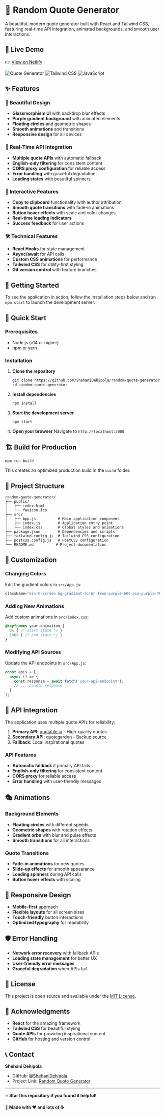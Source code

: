 # 🌟 Random Quote Generator

A beautiful, modern quote generator built with React and Tailwind CSS, featuring real-time API integration, animated backgrounds, and smooth user interactions.

## 🚀 Live Demo  
👉 [View on Netlify](https://relaxed-speculoos-cb07e5.netlify.app/)

![Quote Generator](https://img.shields.io/badge/React-19.2.0-blue?style=for-the-badge&logo=react)
![Tailwind CSS](https://img.shields.io/badge/Tailwind_CSS-3.4.18-38B2AC?style=for-the-badge&logo=tailwind-css)
![JavaScript](https://img.shields.io/badge/JavaScript-ES6+-F7DF1E?style=for-the-badge&logo=javascript)

## ✨ Features

### 🎨 **Beautiful Design**
- **Glassmorphism UI** with backdrop blur effects
- **Purple gradient background** with animated elements
- **Floating circles** and geometric shapes
- **Smooth animations** and transitions
- **Responsive design** for all devices

### 📡 **Real-Time API Integration**
- **Multiple quote APIs** with automatic fallback
- **English-only filtering** for consistent content
- **CORS proxy configuration** for reliable access
- **Error handling** with graceful degradation
- **Loading states** with beautiful spinners

### 🚀 **Interactive Features**
- **Copy to clipboard** functionality with author attribution
- **Smooth quote transitions** with fade-in animations
- **Button hover effects** with scale and color changes
- **Real-time loading indicators**
- **Success feedback** for user actions

### 🛠️ **Technical Features**
- **React Hooks** for state management
- **Async/await** for API calls
- **Custom CSS animations** for performance
- **Tailwind CSS** for utility-first styling
- **Git version control** with feature branches

## 🎯 Getting Started

To see the application in action, follow the installation steps below and run `npm start` to launch the development server.

## 🚀 Quick Start

### Prerequisites
- Node.js (v14 or higher)
- npm or yarn

### Installation

1. **Clone the repository**
   ```bash
   git clone https://github.com/ShehaniDehipola/random-quote-generator.git
   cd random-quote-generator
   ```

2. **Install dependencies**
   ```bash
   npm install
   ```

3. **Start the development server**
   ```bash
   npm start
   ```

4. **Open your browser**
   Navigate to `http://localhost:3000`

## 🏗️ Build for Production

```bash
npm run build
```

This creates an optimized production build in the `build` folder.

## 📁 Project Structure

```
random-quote-generator/
├── public/
│   ├── index.html
│   └── favicon.ico
├── src/
│   ├── App.js          # Main application component
│   ├── index.js        # Application entry point
│   └── index.css       # Global styles and animations
├── package.json        # Dependencies and scripts
├── tailwind.config.js  # Tailwind CSS configuration
├── postcss.config.js   # PostCSS configuration
└── README.md          # Project documentation
```

## 🎨 Customization

### Changing Colors
Edit the gradient colors in `src/App.js`:
```jsx
className="min-h-screen bg-gradient-to-br from-purple-600 via-purple-700 to-purple-900"
```

### Adding New Animations
Add custom animations in `src/index.css`:
```css
@keyframes your-animation {
  0% { /* start state */ }
  100% { /* end state */ }
}
```

### Modifying API Sources
Update the API endpoints in `src/App.js`:
```javascript
const apis = [
  async () => {
    const response = await fetch('your-api-endpoint');
    // ... handle response
  }
];
```

## 🔧 API Integration

The application uses multiple quote APIs for reliability:

1. **Primary API**: [quotable.io](https://api.quotable.io) - High-quality quotes
2. **Secondary API**: [quotegarden](https://quotegarden.herokuapp.com) - Backup source
3. **Fallback**: Local inspirational quotes

### API Features
- **Automatic fallback** if primary API fails
- **English-only filtering** for consistent content
- **CORS proxy** for reliable access
- **Error handling** with user-friendly messages

## 🎭 Animations

### Background Elements
- **Floating circles** with different speeds
- **Geometric shapes** with rotation effects
- **Gradient orbs** with blur and pulse effects
- **Smooth transitions** for all interactions

### Quote Transitions
- **Fade-in animations** for new quotes
- **Slide-up effects** for smooth appearance
- **Loading spinners** during API calls
- **Button hover effects** with scaling

## 📱 Responsive Design

- **Mobile-first** approach
- **Flexible layouts** for all screen sizes
- **Touch-friendly** button interactions
- **Optimized typography** for readability

## 🛡️ Error Handling

- **Network error recovery** with fallback APIs
- **Loading state management** for better UX
- **User-friendly error messages**
- **Graceful degradation** when APIs fail

## 📄 License

This project is open source and available under the [MIT License](LICENSE).

## 🙏 Acknowledgments

- **React** for the amazing framework
- **Tailwind CSS** for beautiful styling
- **Quote APIs** for providing inspirational content
- **GitHub** for hosting and version control

## 📞 Contact

**Shehani Dehipola**
- GitHub: [@ShehaniDehipola](https://github.com/ShehaniDehipola)
- Project Link: [Random Quote Generator](https://github.com/ShehaniDehipola/random-quote-generator)

---

⭐ **Star this repository if you found it helpful!**

🌟 **Made with ❤️ and lots of ☕**

